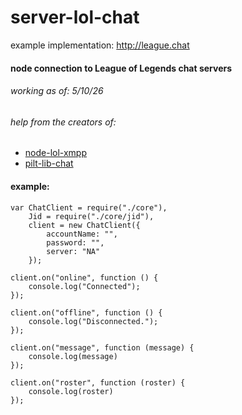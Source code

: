 # server-lol-chat
example implementation: http://league.chat
#### node connection to League of Legends chat servers
###### working as of: 5/10/26
###### help from the creators of:
* [node-lol-xmpp](https://github.com/pentarex/node-lol-xmpp)
* [pilt-lib-chat](https://github.com/philippwiddra/pilt-lib-chat)
#### example:
```
var ChatClient = require("./core"),
    Jid = require("./core/jid"),
    client = new ChatClient({
        accountName: "",
        password: "",
        server: "NA"
    });

client.on("online", function () {
    console.log("Connected");
});

client.on("offline", function () {
    console.log("Disconnected.");
});

client.on("message", function (message) {
    console.log(message)
});

client.on("roster", function (roster) {
    console.log(roster)
});
```